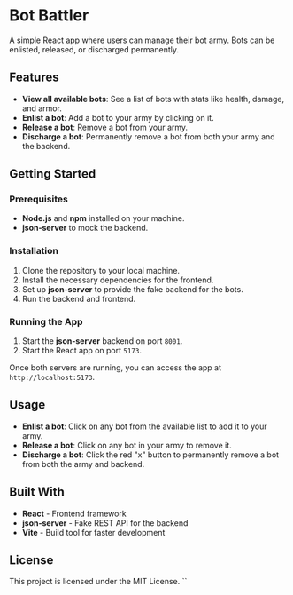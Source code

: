 # Bot Battler
A simple React app where users can manage their bot army. Bots can be enlisted, released, or discharged permanently.

## Features
- **View all available bots**: See a list of bots with stats like health, damage, and armor.
- **Enlist a bot**: Add a bot to your army by clicking on it.
- **Release a bot**: Remove a bot from your army.
- **Discharge a bot**: Permanently remove a bot from both your army and the backend.

## Getting Started

### Prerequisites
- **Node.js** and **npm** installed on your machine.
- **json-server** to mock the backend.

### Installation
1. Clone the repository to your local machine.
2. Install the necessary dependencies for the frontend.
3. Set up **json-server** to provide the fake backend for the bots.
4. Run the backend and frontend.

### Running the App
1. Start the **json-server** backend on port `8001`.
2. Start the React app on port `5173`.

Once both servers are running, you can access the app at `http://localhost:5173`.

## Usage
- **Enlist a bot**: Click on any bot from the available list to add it to your army.
- **Release a bot**: Click on any bot in your army to remove it.
- **Discharge a bot**: Click the red "x" button to permanently remove a bot from both the army and backend.

## Built With
- **React** - Frontend framework
- **json-server** - Fake REST API for the backend
- **Vite** - Build tool for faster development

## License
This project is licensed under the MIT License.
``





